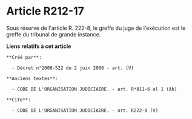# Article R212-17

Sous réserve de l'article R. 222-8, le greffe du juge de l'exécution est le greffe du tribunal de grande instance.

**Liens relatifs à cet article**

	**Créé par**:

	  - Décret n°2008-522 du 2 juin 2008 - art. (V)

	**Anciens textes**:

	  - CODE DE L'ORGANISATION JUDICIAIRE. - art. R*811-6 al 1 (Ab)

	**Cite**:

	  - CODE DE L'ORGANISATION JUDICIAIRE. - art. R222-8 (V)
